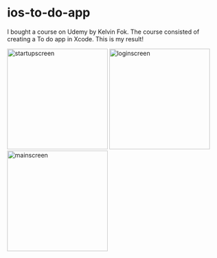 # ios-to-do-app
I bought a course on Udemy by Kelvin Fok. The course consisted of creating a To do app in Xcode. This is my result!

<img width="234" alt="startupscreen" src="https://user-images.githubusercontent.com/59847851/197036270-6bba12ab-bfb6-46ba-bac5-e6d719bbf833.png"> <img width="234" alt="loginscreen" src="https://user-images.githubusercontent.com/59847851/197036311-b59137cf-33c0-45b5-a655-cfcab2eeae60.png"> <img width="234" alt="mainscreen" src="https://user-images.githubusercontent.com/59847851/197036332-56df39f5-d1b5-41c6-97e8-44343fb47821.png">




